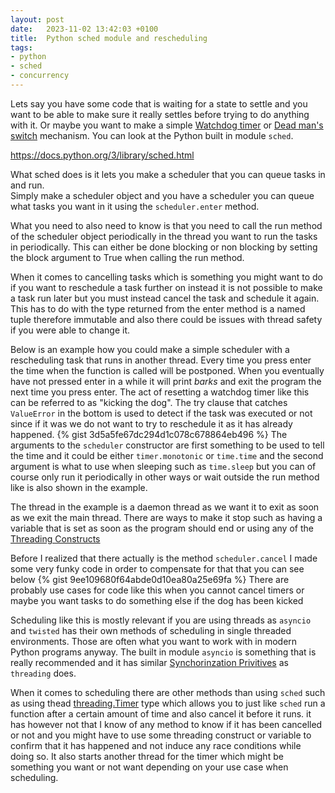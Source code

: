 ```yaml
---
layout: post
date:   2023-11-02 13:42:03 +0100
title:  Python sched module and rescheduling
tags:
- python
- sched
- concurrency
---
```

Lets say you have some code that is waiting for a state to settle and you want to be able to make sure it really settles before trying to do anything with it. Or maybe you want to make a simple [Watchdog timer](https://en.wikipedia.org/wiki/Watchdog_timer) or [Dead man's switch](https://en.wikipedia.org/wiki/Dead_man%27s_switch) mechanism. You can look at the Python built in module `sched`.

<https://docs.python.org/3/library/sched.html>

What sched does is it lets you make a scheduler that you can queue tasks in and run.  
Simply make a scheduler object and you have a scheduler you can queue what tasks you want in it using the `scheduler.enter` method.

What you need to also need to know is that you need to call the run method of the scheduler object periodically in the thread you want to run the tasks in periodically. This can either be done blocking or non blocking by setting the block argument to True when calling the run method.

When it comes to cancelling tasks which is something you might want to do if you want to reschedule a task further on instead it is not possible to make a task run later but you must instead cancel the task and schedule it again. This has to do with the type returned from the enter method is a named tuple therefore immutable and also there could be issues with thread safety if you were able to change it.

Below is an example how you could make a simple scheduler with a rescheduling task that runs in another thread. Every time you press enter the time when the function is called will be postponed. When you eventually have not pressed enter in a while it will print *barks* and exit the program the next time you press enter. The act of resetting a watchdog timer like this can be referred to as "kicking the dog". The try clause that catches `ValueError` in the bottom is used to detect if the task was executed or not since if it was we do not want to try to reschedule it as it has already happened.
{% gist 3d5a5fe67dc294d1c078c678864eb496 %}
The arguments to the `scheduler` constructor are first something to be used to tell the time and it could be either `timer.monotonic` or `time.time` and the second argument is what to use when sleeping such as `time.sleep` but you can of course only run it periodically in other ways or wait outside the run method like is also shown in the example.

The thread in the example is a daemon thread as we want it to exit as soon as we exit the main thread. There are ways to make it stop such as having a variable that is set as soon as the program should end or using any of the [Threading Constructs](https://docs.python.org/3/library/threading.html)

Before I realized that there actually is the method `scheduler.cancel` I made some very funky code in order to compensate for that that you can see below
{% gist 9ee109680f64abde0d10ea80a25e69fa %}
There are probably use cases for code like this when you cannot cancel timers or maybe you want tasks to do something else if the dog has been kicked

Scheduling like this is mostly relevant if you are using threads as `asyncio` and `twisted` has their own methods of scheduling in single threaded environments. Those are often what you want to work with in modern Python programs anyway. The built in module `asyncio` is something that is really recommended and it has similar [Synchorinzation Privitives](https://docs.python.org/3/library/asyncio-sync.html) as `threading` does.

When it comes to scheduling there are other methods than using `sched` such as using thead [threading.Timer](https://docs.python.org/3/library/threading.html#timer-objects) type which allows you to just like `sched` run a function after a certain amount of time and also cancel it before it runs. it has however not that I know of any method to know if it has been cancelled or not and you might have to use some threading construct or variable to confirm that it has happened and not induce any race conditions while doing so. It also starts another thread for the timer which might be something you want or not want depending on your use case when scheduling.
